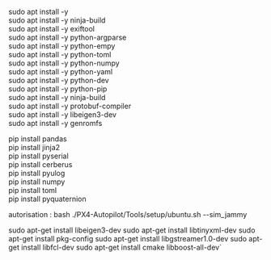 sudo apt install -y \
sudo apt install -y ninja-build \
sudo apt install -y exiftool \
sudo apt install -y python-argparse \
sudo apt install -y python-empy \
sudo apt install -y python-toml \
sudo apt install -y python-numpy \
sudo apt install -y python-yaml \
sudo apt install -y python-dev \
sudo apt install -y python-pip \
sudo apt install -y ninja-build \
sudo apt install -y protobuf-compiler \
sudo apt install -y libeigen3-dev \
sudo apt install -y genromfs

pip install pandas \
pip install jinja2 \
pip install pyserial \
pip install cerberus \
pip install pyulog \
pip install numpy \
pip install toml \
pip install pyquaternion


autorisation : bash ./PX4-Autopilot/Tools/setup/ubuntu.sh --sim_jammy​

sudo apt-get install libeigen3-dev
sudo apt-get install libtinyxml-dev
sudo apt-get install pkg-config
sudo apt-get install libgstreamer1.0-dev
sudo apt-get install libfcl-dev
sudo apt-get install cmake libboost-all-dev`
